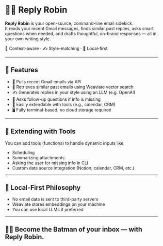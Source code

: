 # 🦸‍♂️ Reply Robin

**Reply Robin** is your open-source, command-line email sidekick.  
It reads your recent Gmail messages, finds similar past replies, asks smart questions when needed, and drafts thoughtful, on-brand responses — all in your own writing style.

🧠 Context-aware · ✍️ Style-matching · 🔐 Local-first

---

## 🚀 Features

- 📨 Pulls recent Gmail emails via API
- 🧠 Retrieves similar past emails using Weaviate vector search
- ✍️ Generates replies in your style using an LLM (e.g. OpenAI)
- 🤖 Asks follow-up questions if info is missing
- 🔧 Easily extendable with tools (e.g., calendar, CRM)
- 🖥️ Fully terminal-based, no cloud storage required

---

## 🧩 Extending with Tools

You can add tools (functions) to handle dynamic inputs like:

* Scheduling
* Summarizing attachments
* Asking the user for missing info in CLI
* Custom data source integration (Notion, calendar, CRM, etc.)

---

## 🔐 Local-First Philosophy

* No email data is sent to third-party servers
* Weaviate stores embeddings on your machine
* You can use local LLMs if preferred

---

## 🦸‍♂️ Become the Batman of your inbox — with Reply Robin.
